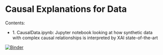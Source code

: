# Causal Explanations for Data

Contents:
<ul>
	<li> 1. CausalData.ipynb: Jupyter notebook looking at how synthetic data with complex causal relationships is interpreted by XAI state-of-the-art</li> 
</ul>

[![Binder](https://mybinder.org/badge_logo.svg)](https://mybinder.org/v2/gh/TortySivill/Causal_Explanations_Data/master)

